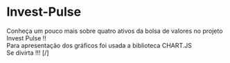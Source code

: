 # Invest-Pulse
Conheça um pouco mais sobre quatro ativos da bolsa de valores no projeto Invest Pulse !! <br/>
Para apresentação dos gráficos foi usada a biblioteca CHART.JS <br/>
Se divirta !!! [/]
